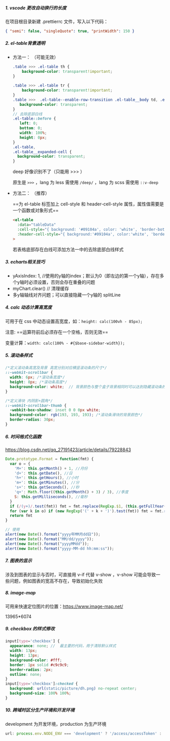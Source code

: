 ##### 1. vscode 更改自动换行的长度

在项目根目录新建 .prettierrc 文件，写入以下代码：

```json
{ "semi": false, "singleQuote": true, "printWidth": 150 }
```



##### 2. el-table背景透明

- 方法一：  （可能无效）

  ```scss
  .table >>> .el-table th {
      background-color: transparent!important;
  }
   
  .table >>> .el-table tr {
      background-color: transparent!important;
  }
  .table >>>  .el-table--enable-row-transition .el-table__body td, .el-table .cell{
     background-color: transparent;
  }
  // 去除底部白线
  .el-table::before {
  	 left: 0;
  	 bottom: 0;
  	 width: 100%;
  	 height: 0px;
  }
  .el-table,
  .el-table__expanded-cell {
    background-color: transparent;
  }
  ```

  deep 好像识别不了（只能用 >>> ）

  原生是 `>>>` ，lang 为 less 需使用 `/deep/` ，lang 为 scss 需使用 `::v-deep` 

- 方法二：   （推荐）

  ==为 el-table 标签加上 cell-style 和 header-cell-style 属性，属性值需要是一个函数或对象形式==

  ```html
  <el-table
    :data="tableData"
    :cell-style="{ background: '#09104a', color: 'white', 'border-bottom': '0px' }"
    :header-cell-style="{ background:'#09104a', color:'white', 'border-bottom':'0px' }"
  >
  ```

  若表格底部存在白线可添加方法一中的去除底部白线样式
  
  

##### 3. echarts相关技巧

- yAxisIndex: 1, //使用的y轴的index；默认为0（即左边的第一个y轴），存在多个y轴时必须设置，否则会存在重叠的问题
- myChart.clear()  // 清理缓存
- 多y轴轴线对齐问题；可以直接隐藏一个y轴的 splitLine



##### 4. calc 动态计算高宽度

可用于在 css 中动态设置高宽度，如：`height: calc(100vh - 85px);`

注意: ==运算符前后必须存在一个空格，否则无效==

变量计算：`width: calc(100% - #{$base-sidebar-width});`



##### 5. 滚动条样式

```scss
/*定义滚动条高宽及背景 高宽分别对应横竖滚动条的尺寸*/
::-webkit-scrollbar { 
  width: 6px; /*滚动条宽度*/
  height: 8px; /*滚动条高度*/
  background-color: white;	// 背景颜色与整个盒子背景相同时可以达到隐藏滚动条的效果
}

/*定义滑块 内阴影+圆角*/
::-webkit-scrollbar-thumb { 
  -webkit-box-shadow: inset 0 0 0px white;
  background-color: rgb(193, 193, 193); /*滚动条滑块的背景颜色*/
  border-radius: 30px;
}
```



##### 6. 时间格式化函数

https://blog.csdn.net/qq_27191423/article/details/79228843

```js
Date.prototype.Format = function(fmt) {
  var o = {
    'M+': this.getMonth() + 1, //月份
    'd+': this.getDate(), //日
    'h+': this.getHours(), //小时
    'm+': this.getMinutes(), //分
    's+': this.getSeconds(), //秒
    'q+': Math.floor((this.getMonth() + 3) / 3), //季度
    S: this.getMilliseconds(), //毫秒
  }
  if (/(y+)/.test(fmt)) fmt = fmt.replace(RegExp.$1, (this.getFullYear() + '').substr(4 - RegExp.$1.length))
  for (var k in o) if (new RegExp('(' + k + ')').test(fmt)) fmt = fmt.replace(RegExp.$1, RegExp.$1.length == 1 ? o[k] : ('00' + o[k]).substr(('' + o[k]).length))
  return fmt
}

// 使用
alert(new Date().format("yyyy年MM月dd日"));
alert(new Date().format("MM/dd/yyyy"));
alert(new Date().format("yyyyMMdd"));
alert(new Date().format("yyyy-MM-dd hh:mm:ss"));
```



##### 7. 图表的显示

涉及到图表的显示与否时，可直接用 v-if 代替 v-show ，v-show 可能会导致一些问题，例如图表的宽高不存在，导致初始化失败



##### 8. image-map

可用来快速定位图片的位置：https://www.image-map.net/

13965*6074



##### 9. checkbox 的样式修改

```scss
input[type='checkbox'] {
  appearance: none;	// 	最主要的代码，用于清除默认样式
  width: 13px;
  height: 13px;
  background-color: #fff;
  border: 1px solid #c9c9c9;
  border-radius: 2px;
  outline: none;
}
input[type='checkbox']:checked {
  background: url(static/picture/dh.png) no-repeat center;
  background-size: 100% 100%;
}
```



##### 10. 跨域时区分生产环境和开发环境

development 为开发环境，production 为生产环境

```js
url: process.env.NODE_ENV === 'development' ? '/access/accessToken' : 'http://124.70.195.185:8090/accessToken',
```

